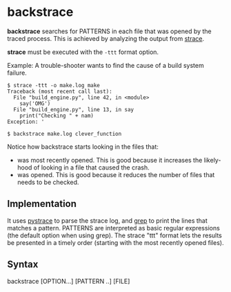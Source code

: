 # backstrace
**backstrace** searches for PATTERNS in each file that was opened by the traced process. This is achieved by analyzing the output from [strace](https://man7.org/linux/man-pages/man1/strace.1.html). 

**strace** must be executed with the `-ttt` format option.

Example: A trouble-shooter wants to find the cause of a build system failure.

```
$ strace -ttt -o make.log make
Traceback (most recent call last):
  File "build_engine.py", line 42, in <module>
    say('OMG')
  File "build_engine.py", line 13, in say
    print("Checking " + nam)
Exception: '

$ backstrace make.log clever_function
```

Notice how backstrace starts looking in the files that:
- was most recently opened. This is good because it increases the likely-hood of looking in a file that caused the crash.
- was opened. This is good because it reduces the number of files that needs to be checked.

## Implementation

It uses [pystrace](https://github.com/dirtyharrycallahan/pystrace) to parse the strace log, and [grep](https://man7.org/linux/man-pages/man1/grep.1.html) to print the lines that matches a pattern. PATTERNS are interpreted as basic regular expressions (the default option when using grep). The strace "ttt" format lets the results be presented in a timely order (starting with the most recently opened files).

## Syntax
backstrace [OPTION...] [PATTERN ..] [FILE]
